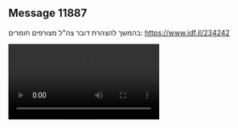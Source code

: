 ## Message 11887

בהמשך להצהרת דובר צה"ל מצורפים חומרים: 
https://www.idf.il/234242

![Video](https://data.iron-swords.co.il/2024/September/27/11887/11887_media.mp4)
